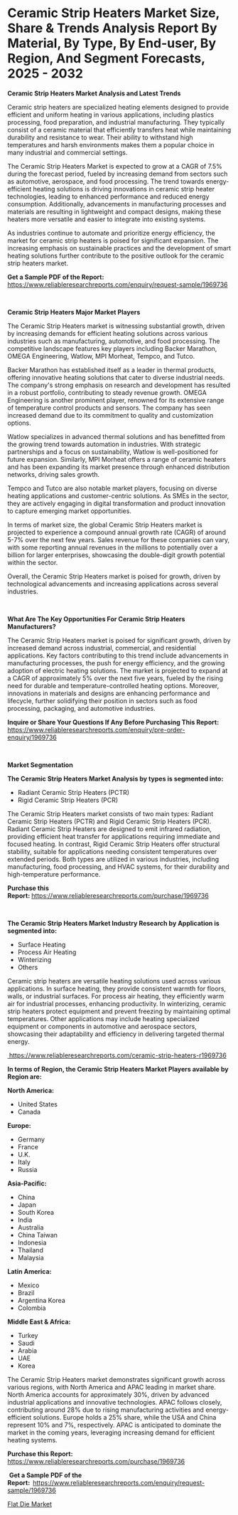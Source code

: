 <p><h1>Ceramic Strip Heaters Market Size, Share & Trends Analysis Report By Material, By Type, By End-user, By Region, And Segment Forecasts, 2025 - 2032</h1></p><p><strong>Ceramic Strip Heaters Market Analysis and Latest Trends</strong></p>
<p><p>Ceramic strip heaters are specialized heating elements designed to provide efficient and uniform heating in various applications, including plastics processing, food preparation, and industrial manufacturing. They typically consist of a ceramic material that efficiently transfers heat while maintaining durability and resistance to wear. Their ability to withstand high temperatures and harsh environments makes them a popular choice in many industrial and commercial settings.</p><p>The Ceramic Strip Heaters Market is expected to grow at a CAGR of 7.5% during the forecast period, fueled by increasing demand from sectors such as automotive, aerospace, and food processing. The trend towards energy-efficient heating solutions is driving innovations in ceramic strip heater technologies, leading to enhanced performance and reduced energy consumption. Additionally, advancements in manufacturing processes and materials are resulting in lightweight and compact designs, making these heaters more versatile and easier to integrate into existing systems.</p><p>As industries continue to automate and prioritize energy efficiency, the market for ceramic strip heaters is poised for significant expansion. The increasing emphasis on sustainable practices and the development of smart heating solutions further contribute to the positive outlook for the ceramic strip heaters market.</p></p>
<p><strong>Get a Sample PDF of the Report:&nbsp;</strong> <a href="https://www.reliableresearchreports.com/enquiry/request-sample/1969736?utm_campaign=3364&utm_medium=2&utm_source=Github&utm_content=ia&utm_term=10042025&utm_id=ceramic-strip-heaters">https://www.reliableresearchreports.com/enquiry/request-sample/1969736</a></p>
<p>&nbsp;</p>
<p><strong>Ceramic Strip Heaters Major Market Players</strong></p>
<p><p>The Ceramic Strip Heaters market is witnessing substantial growth, driven by increasing demands for efficient heating solutions across various industries such as manufacturing, automotive, and food processing. The competitive landscape features key players including Backer Marathon, OMEGA Engineering, Watlow, MPI Morheat, Tempco, and Tutco.</p><p>Backer Marathon has established itself as a leader in thermal products, offering innovative heating solutions that cater to diverse industrial needs. The company's strong emphasis on research and development has resulted in a robust portfolio, contributing to steady revenue growth. OMEGA Engineering is another prominent player, renowned for its extensive range of temperature control products and sensors. The company has seen increased demand due to its commitment to quality and customization options.</p><p>Watlow specializes in advanced thermal solutions and has benefitted from the growing trend towards automation in industries. With strategic partnerships and a focus on sustainability, Watlow is well-positioned for future expansion. Similarly, MPI Morheat offers a range of ceramic heaters and has been expanding its market presence through enhanced distribution networks, driving sales growth.</p><p>Tempco and Tutco are also notable market players, focusing on diverse heating applications and customer-centric solutions. As SMEs in the sector, they are actively engaging in digital transformation and product innovation to capture emerging market opportunities.</p><p>In terms of market size, the global Ceramic Strip Heaters market is projected to experience a compound annual growth rate (CAGR) of around 5-7% over the next few years. Sales revenue for these companies can vary, with some reporting annual revenues in the millions to potentially over a billion for larger enterprises, showcasing the double-digit growth potential within the sector.</p><p>Overall, the Ceramic Strip Heaters market is poised for growth, driven by technological advancements and increasing applications across several industries.</p></p>
<p>&nbsp;</p>
<p><strong>What Are The Key Opportunities For Ceramic Strip Heaters Manufacturers?</strong></p>
<p><p>The Ceramic Strip Heaters market is poised for significant growth, driven by increased demand across industrial, commercial, and residential applications. Key factors contributing to this trend include advancements in manufacturing processes, the push for energy efficiency, and the growing adoption of electric heating solutions. The market is projected to expand at a CAGR of approximately 5% over the next five years, fueled by the rising need for durable and temperature-controlled heating options. Moreover, innovations in materials and designs are enhancing performance and lifecycle, further solidifying their position in sectors such as food processing, packaging, and automotive industries.</p></p>
<p><strong>Inquire or Share Your Questions If Any Before Purchasing This Report:</strong> <a href="https://www.reliableresearchreports.com/enquiry/pre-order-enquiry/1969736?utm_campaign=3364&utm_medium=2&utm_source=Github&utm_content=ia&utm_term=10042025&utm_id=ceramic-strip-heaters">https://www.reliableresearchreports.com/enquiry/pre-order-enquiry/1969736</a></p>
<p>&nbsp;</p>
<p><strong>Market Segmentation</strong></p>
<p><strong>The Ceramic Strip Heaters Market Analysis by types is segmented into:</strong></p>
<p><ul><li>Radiant Ceramic Strip Heaters (PCTR)</li><li>Rigid Ceramic Strip Heaters (PCR)</li></ul></p>
<p><p>The Ceramic Strip Heaters market consists of two main types: Radiant Ceramic Strip Heaters (PCTR) and Rigid Ceramic Strip Heaters (PCR). Radiant Ceramic Strip Heaters are designed to emit infrared radiation, providing efficient heat transfer for applications requiring immediate and focused heating. In contrast, Rigid Ceramic Strip Heaters offer structural stability, suitable for applications needing consistent temperatures over extended periods. Both types are utilized in various industries, including manufacturing, food processing, and HVAC systems, for their durability and high-temperature performance.</p></p>
<p><strong>Purchase this Report:&nbsp;</strong><a href="https://www.reliableresearchreports.com/purchase/1969736?utm_campaign=3364&utm_medium=2&utm_source=Github&utm_content=ia&utm_term=10042025&utm_id=ceramic-strip-heaters">https://www.reliableresearchreports.com/purchase/1969736</a></p>
<p>&nbsp;</p>
<p><strong>The Ceramic Strip Heaters Market Industry Research by Application is segmented into:</strong></p>
<p><ul><li>Surface Heating</li><li>Process Air Heating</li><li>Winterizing</li><li>Others</li></ul></p>
<p><p>Ceramic strip heaters are versatile heating solutions used across various applications. In surface heating, they provide consistent warmth for floors, walls, or industrial surfaces. For process air heating, they efficiently warm air for industrial processes, enhancing productivity. In winterizing, ceramic strip heaters protect equipment and prevent freezing by maintaining optimal temperatures. Other applications may include heating specialized equipment or components in automotive and aerospace sectors, showcasing their adaptability and efficiency in delivering targeted thermal energy.</p></p>
<p><a href="https://www.reliableresearchreports.com/ceramic-strip-heaters-r1969736?utm_campaign=3364&utm_medium=2&utm_source=Github&utm_content=ia&utm_term=10042025&utm_id=ceramic-strip-heaters">&nbsp;https://www.reliableresearchreports.com/ceramic-strip-heaters-r1969736</a></p>
<p><strong>In terms of Region, the Ceramic Strip Heaters Market Players available by Region are:</strong></p>
<p>
    <p> <strong> North America: </strong>
        <ul>
            <li>United States</li>
            <li>Canada</li>
        </ul>
        </p> 
    <p> <strong> Europe: </strong>
        <ul>
            <li>Germany</li>
            <li>France</li>
            <li>U.K.</li>
            <li>Italy</li>
            <li>Russia</li>
        </ul>
        </p> 
    <p> <strong> Asia-Pacific: </strong>
        <ul>
            <li>China</li>
            <li>Japan</li>
            <li>South Korea</li>
            <li>India</li>
            <li>Australia</li>
            <li>China Taiwan</li>
            <li>Indonesia</li>
            <li>Thailand</li>
            <li>Malaysia</li>
        </ul>
        </p> 
    <p> <strong> Latin America: </strong>
        <ul>
            <li>Mexico</li>
            <li>Brazil</li>
            <li>Argentina Korea</li>
            <li>Colombia</li>
        </ul>
        </p> 
    <p> <strong> Middle East & Africa: </strong>
        <ul>
            <li>Turkey</li>
            <li>Saudi</li>
            <li>Arabia</li>
            <li>UAE</li>
            <li>Korea</li>
        </ul>
    </p>
    </p>
<p><p>The Ceramic Strip Heaters market demonstrates significant growth across various regions, with North America and APAC leading in market share. North America accounts for approximately 30%, driven by advanced industrial applications and innovative technologies. APAC follows closely, contributing around 28% due to rising manufacturing activities and energy-efficient solutions. Europe holds a 25% share, while the USA and China represent 10% and 7%, respectively. APAC is anticipated to dominate the market in the coming years, leveraging increasing demand for efficient heating systems.</p></p>
<p><strong>Purchase this Report: </strong><a href="https://www.reliableresearchreports.com/purchase/1969736?utm_campaign=3364&utm_medium=2&utm_source=Github&utm_content=ia&utm_term=10042025&utm_id=ceramic-strip-heaters">https://www.reliableresearchreports.com/purchase/1969736</a></p>
<p>&nbsp;<strong>Get a Sample PDF of the Report:&nbsp;&nbsp;</strong><a href="https://www.reliableresearchreports.com/enquiry/request-sample/1969736?utm_campaign=3364&utm_medium=2&utm_source=Github&utm_content=ia&utm_term=10042025&utm_id=ceramic-strip-heaters">https://www.reliableresearchreports.com/enquiry/request-sample/1969736</a></p>
<p><strong></strong></p>
<p><p><a href="https://github.com/omduthkevork/Market-Research-Report-List-1/blob/main/flat-die-market.md?utm_campaign=3364&utm_medium=2&utm_source=Github&utm_content=ia&utm_term=10042025&utm_id=ceramic-strip-heaters">Flat Die Market</a></p></p>